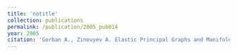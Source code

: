 ```yaml
---
title: 'notitle'
collection: publications
permalink: /publication/2005_pub014
year: 2005
citation: 'Gorban A., Zinovyev A. Elastic Principal Graphs and Manifolds and their Practical Applications. 2005. <i>Computing</i> <b>75</b>,359 -379'
---
```

